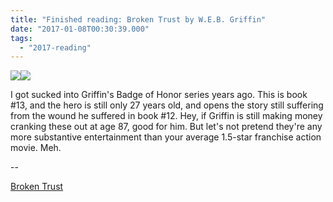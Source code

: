```yaml
---
title: "Finished reading: Broken Trust by W.E.B. Griffin"
date: "2017-01-08T00:30:39.000"
tags: 
  - "2017-reading"
---
```


[![](//ws-na.amazon-adsystem.com/widgets/q?_encoding=UTF8&ASIN=0399171207&Format=_SL250_&ID=AsinImage&MarketPlace=US&ServiceVersion=20070822&WS=1&tag=chrishubbs-20)](https://www.amazon.com/Broken-Trust-Badge-W-E-B-Griffin/dp/0399171207/ref=as_li_ss_il?s=books&ie=UTF8&qid=1483835266&sr=1-1&keywords=broken+trust+w.e.b.+griffin&linkCode=li3&tag=chrishubbs-20&linkId=79a7459ce9b40f2a055a546fcfbeefc5)![](https://ir-na.amazon-adsystem.com/e/ir?t=chrishubbs-20&l=li3&o=1&a=0399171207)

I got sucked into Griffin's Badge of Honor series years ago. This is book #13, and the hero is still only 27 years old, and opens the story still suffering from the wound he suffered in book #12. Hey, if Griffin is still making money cranking these out at age 87, good for him. But let's not pretend they're any more substantive entertainment than your average 1.5-star franchise action movie. Meh.

\--

[Broken Trust](http://amzn.to/2i5lZpv)
